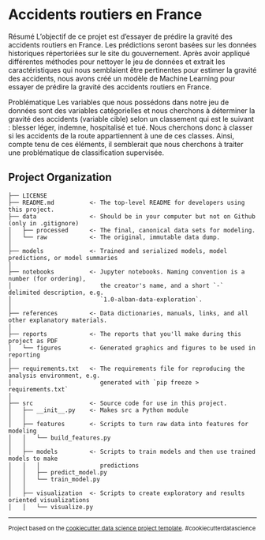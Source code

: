 Accidents routiers en France
==============================
Résumé
L’objectif de ce projet est d’essayer de prédire la gravité des accidents routiers en France. Les prédictions seront basées sur les données historiques répertoriées sur le site du gouvernement.
Après avoir appliqué différentes méthodes pour nettoyer le jeu de données et extrait les caractéristiques qui nous semblaient être pertinentes pour estimer la gravité des accidents, nous avons créé un modèle de Machine Learning pour essayer de prédire la gravité des accidents routiers en France.

Problématique
Les variables que nous possédons dans notre jeu de données sont des variables catégorielles et nous cherchons à déterminer la gravité des accidents (variable cible) selon un classement qui est le suivant : blesser léger, indemne, hospitalisé et tué.
Nous cherchons donc à classer si les accidents de la route appartiennent à une de ces classes. Ainsi, compte tenu de ces éléments, il semblerait que nous cherchons à traiter une problématique de classification supervisée. 


Project Organization
------------

    ├── LICENSE
    ├── README.md          <- The top-level README for developers using this project.
    ├── data               <- Should be in your computer but not on Github (only in .gitignore)
    │   ├── processed      <- The final, canonical data sets for modeling.
    │   └── raw            <- The original, immutable data dump.
    │
    ├── models             <- Trained and serialized models, model predictions, or model summaries
    │
    ├── notebooks          <- Jupyter notebooks. Naming convention is a number (for ordering),
    │                         the creator's name, and a short `-` delimited description, e.g.
    │                         `1.0-alban-data-exploration`.
    │
    ├── references         <- Data dictionaries, manuals, links, and all other explanatory materials.
    │
    ├── reports            <- The reports that you'll make during this project as PDF
    │   └── figures        <- Generated graphics and figures to be used in reporting
    │
    ├── requirements.txt   <- The requirements file for reproducing the analysis environment, e.g.
    │                         generated with `pip freeze > requirements.txt`
    │
    ├── src                <- Source code for use in this project.
    │   ├── __init__.py    <- Makes src a Python module
    │   │
    │   ├── features       <- Scripts to turn raw data into features for modeling
    │   │   └── build_features.py
    │   │
    │   ├── models         <- Scripts to train models and then use trained models to make
    │   │   │                 predictions
    │   │   ├── predict_model.py
    │   │   └── train_model.py
    │   │
    │   ├── visualization  <- Scripts to create exploratory and results oriented visualizations
    │   │   └── visualize.py

--------

<p><small>Project based on the <a target="_blank" href="https://drivendata.github.io/cookiecutter-data-science/">cookiecutter data science project template</a>. #cookiecutterdatascience</small></p>
